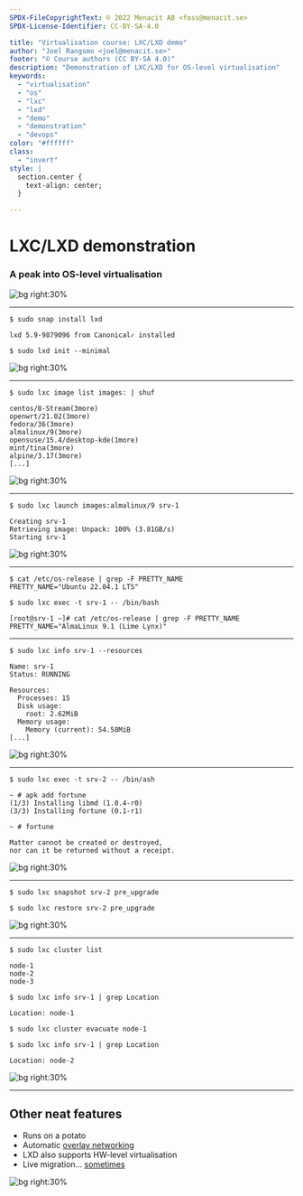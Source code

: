 ```yaml
---
SPDX-FileCopyrightText: © 2022 Menacit AB <foss@menacit.se>
SPDX-License-Identifier: CC-BY-SA-4.0

title: "Virtualisation course: LXC/LXD demo"
author: "Joel Rangsmo <joel@menacit.se>"
footer: "© Course authors (CC BY-SA 4.0)"
description: "Demonstration of LXC/LXD for OS-level virtualisation"
keywords:
  - "virtualisation"
  - "os"
  - "lxc"
  - "lxd"
  - "demo"
  - "demonstration"
  - "devops"
color: "#ffffff"
class:
  - "invert"
style: |
  section.center {
    text-align: center;
  }

---
```

<!-- _footer: "© Course authors (CC BY-SA 4.0) - Image: © Freed eXplorer (CC BY 2.0)" -->
# LXC/LXD demonstration
### A peak into OS-level virtualisation

![bg right:30%](images/18-rusty_factory.jpg)

<!--
- Let's look at how LXC can be used and what neat things it provides

- LXC == Container technology, LXD == service to manage it and other things (think libvirt)

- Far from a complete demo of the feature set and I don't expect you to remember the commands, more
of a tasting to see what it's capable of
-->

---
<!-- _footer: "© Course authors (CC BY-SA 4.0) - Image: © Jan Hrdina (CC BY-SA 2.0)" -->
```
$ sudo snap install lxd

lxd 5.9-9879096 from Canonical✓ installed
```

```
$ sudo lxd init --minimal
```

![bg right:30%](images/18-optics.jpg)

<!--
- Installation is trivial: If you're on Ubuntu, chances are that it's already installed

- As Canonical is lead, Ubuntu has the best integration. The upstream project recommends install
via snap (https://snapcraft.io/), but some other distros have native packages

- Once installed, the "lxd init" command allows you to enable lxd and customize settings, such as
cluster configuration. Passing the "--minimal" flag provides automated configuration without any
questions
-->

---
<!-- _footer: "© Course authors (CC BY-SA 4.0) - Image: © Dennis van Zuijlekom (CC BY-SA 2.0)" -->
```
$ sudo lxc image list images: | shuf

centos/8-Stream(3more)
openwrt/21.02(3more)
fedora/36(3more)
almalinux/9(3more)
opensuse/15.4/desktop-kde(1more)
mint/tina(3more)
alpine/3.17(3more)
[...]
```

![bg right:30%](images/18-usb_leds.jpg)

<!--
- Before we can create a OS-level VM (or "system container" as they are called in LXD lingo)

- The projects builds images for a large number of different Linux distros, you aren't just limited
to the one running on your host/hypervisor

- The example command shows a randomized sample of distros

- These are preconfigured, no need to go through an install wizard

Segue: Let's select one and get it started...
-->

---
<!-- _footer: "© Course authors (CC BY-SA 4.0) - Image: © Price Capsule (CC BY-SA 2.0)" -->
```
$ sudo lxc launch images:almalinux/9 srv-1

Creating srv-1
Retrieving image: Unpack: 100% (3.81GB/s)
Starting srv-1
```

![bg right:30%](images/18-desert_hut.jpg)

<!--
- In this example we'll create an instance based on the Alma Linux image (successor to Centos)

- Ofc there are many options that can be tweaked, but creating an OS-level container can be this
easy and (if the image has already been downloaded to the host before) deployed in a few seconds
-->

---
```
$ cat /etc/os-release | grep -F PRETTY_NAME
PRETTY_NAME="Ubuntu 22.04.1 LTS"

$ sudo lxc exec -t srv-1 -- /bin/bash

[root@srv-1 ~]# cat /etc/os-release | grep -F PRETTY_NAME
PRETTY_NAME="AlmaLinux 9.1 (Lime Lynx)"
```

<!--
- Once created, we can execute an interactive shell in the guest to start running commands

- The example output shows that the host is running Ubuntu 22.04, while our newly created guest is
a Alma Linux instance

Segue: This is neat quite neat and sure it was easy to get started, but previously density and low
overhead was raised as the main advantages...
-->

---
<!-- _footer: "© Course authors (CC BY-SA 4.0) - Image: © NASA (CC BY 2.0)" -->
```
$ sudo lxc info srv-1 --resources

Name: srv-1
Status: RUNNING

Resources:
  Processes: 15
  Disk usage:
    root: 2.62MiB
  Memory usage:
    Memory (current): 54.58MiB
[...]
```

![bg right:30%](images/18-earth.jpg)

<!--
- The command shows a truncated version of the info command, which among other things show resource
usage of the instance

- Granted that we have not installed any particular software or service besides what is provided by
the container image, but it currently only consumes 2.6MiB of disk space and 55MiB of RAM

- The disk usage in this output does not include the Alma Linux image, but the kool thing is that
it will be shared by other instances using the same template

- In other words, the only per-instance storage requirements are changes or files we add after
initial deployment

- We'll talk more about this sorcery later in the course
-->

---
<!-- _footer: "© Course authors (CC BY-SA 4.0) - Image: © Martin Fisch (CC BY 2.0)" -->
```
$ sudo lxc exec -t srv-2 -- /bin/ash

~ # apk add fortune
(1/3) Installing libmd (1.0.4-r0)
(3/3) Installing fortune (0.1-r1)

~ # fortune 

Matter cannot be created or destroyed,
nor can it be returned without a receipt.
```

![bg right:30%](images/18-seal.jpg)

<!--
- We can do most thing's we expect out of a Linux server, such as install and run software

- "srv-2" is based on the "Alpine Linux" distributions, which is very minimal and popular in the
space
-->

---
<!-- _footer: "© Course authors (CC BY-SA 4.0) - Image: © OLCF at ORNL (CC BY 2.0)" -->
```
$ sudo lxc snapshot srv-2 pre_upgrade
```

```
$ sudo lxc restore srv-2 pre_upgrade
```

![bg right:30%](images/18-server_macro.jpg)

<!--
- As with HW-level VMs, we can create snapshots on regular basis or before we do stupid things

- The can be disk-only or contain runtime state (memory, CPU registers, etc.)

Segue: As briefly mentioned, LXD has built-in clustering functionality which is quite easy to get
going (especially compared to other virtualisation solutions)
-->

---
<!-- _footer: "© Course authors (CC BY-SA 4.0) - Image: © Thierry Ehrmann (CC BY 2.0)" -->
```
$ sudo lxc cluster list

node-1
node-2
node-3
```

```
$ sudo lxc info srv-1 | grep Location

Location: node-1
```

```
$ sudo lxc cluster evacuate node-1
```

```
$ sudo lxc info srv-1 | grep Location

Location: node-2
```

![bg right:30%](images/18-neon_skull.jpg)

<!--
- The example cluster contains three hypervisor nodes

- Let's say that we want to perform service (upgrade, repair, etc.) on a node

- The "cluster evacuate" sub-command migrates all instances running on the specified host and
disables scheduling on it

- The example shows how our Alma Linux instance is moved from "node-1" to "node-2"
-->

---
<!-- _footer: "© Course authors (CC BY-SA 4.0) - Image: © NASA/Bill Stafford (CC BY 2.0)" -->
## Other neat features
- Runs on a potato
- Automatic [overlay networking](https://wiki.ubuntu.com/FanNetworking)
- LXD also supports HW-level virtualisation
- Live migration... [sometimes](https://linuxcontainers.org/lxd/docs/master/howto/move_instances/)

![bg right:30%](images/18-space_training.jpg)

<!--
- Runs on a Raspberry Pi, no need for fancy hardware. If you have a few you can setup a cluster!

- As noted, LXD clustering is easy to get started with. The "lxc init" wizard can be setup an
overlay network for you, which enables communication between guests on different nodes regardless
if one of the hypervisor nodes is in your basement and the other on a VPS in a public cloud

- To make things a bit more confusing, LXD supports HW-level virtualisation with QEMU + KVM since
a few versions ago. While still a bit early, it's nice to not deal with libvirt and make use of
the easy clustering

- LXD brags about live migration of both OS-level and HW-level guests. This doesn't always work,
especially not for OS-level guests. As a rule of thumb, expect the ability to live migrate HW-level
guests but not OS-level guests (they are however usually quite fast to offline migrate)
-->
